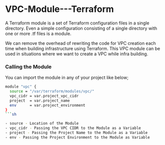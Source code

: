 # VPC-Module---Terraform

A Terraform module is a set of Terraform configuration files in a single directory. Even a simple configuration consisting of a single directory with one or more .tf files is a module. 

We can remove the overhead of rewriting the code for VPC creation each time when building infrastructure using Terraform. This VPC module can be used in situations where we want to create a VPC while infra building.

### Calling the Module

You can import the module in any of your project like below;
```sh
module "vpc" {
  source = "/var/terraform/modules/vpc/"
  vpc_cidr = var.project_vpc_cidr
  project  = var.project_name
  env      = var.project_environment
}
```sh

- source - Location of the Module
- vpc_cidr - Passing the VPC CIDR to the Module as a Variable
- project - Passing the Project Name to the Module as a Variable
- env - Passing the Project Environment to the Module as Variable
